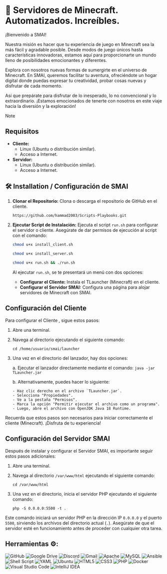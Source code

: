 # 🚀 Servidores de Minecraft. Automatizados. Increíbles.

¡Bienvenido a SMAI!

Nuestra misión es hacer que tu experiencia de juego en Minecraft sea la más fácil y agradable posible. Desde modos de juego únicos hasta características innovadoras, estamos aquí para proporcionarte un mundo lleno de posibilidades emocionantes y diferentes.

Explora con nosotros nuevas formas de sumergirte en el universo de Minecraft. En SMAI, queremos facilitar tu aventura, ofreciéndote un hogar digital donde puedas expresar tu creatividad, probar cosas nuevas y disfrutar de cada momento.

Así que prepárate para disfrutar de lo inesperado, lo no convencional y lo extraordinario. ¡Estamos emocionados de tenerte con nosotros en este viaje hacia la diversión y la exploración!


> [!NOTE]
> ## Requisitos
> - **Cliente:** 
>   - Linux (Ubuntu o distribución similar).
>   - Acceso a Internet.
> - **Servidor:**
>   - Linux (Ubuntu o distribución similar).
>   - Acceso a Internet.


## 🛠️ Installation / Configuración de SMAI

1. **Clonar el Repositorio:**
   Clona o descarga el repositorio de GitHub en el cliente.
   ```bash
   https://github.com/hammad2003/Scripts-Playbooks.git

3. **Ejecutar Script de Instalación:**
   Ejecuta el script `run.sh` para configurar el servidor o cliente. Asegúrate de dar permisos de ejecución al script con el comando:
    ```bash
    chmod u+x install_client.sh
    ```
    ```bash
    chmod u+x install_server.sh
    ```
    ```bash
    chmod u+x run.sh && ./run.sh
    ```
    
   Al ejecutar `run.sh`, se te presentará un menú con dos opciones:
   - **Configurar el Cliente:** Instala el TLauncher (Minecraft) en el cliente.
   - **Configurar el Servidor SMAI:** Configura una página para alojar servidores de Minecraft con SMAI.


## Configuración del Cliente

Para configurar el Cliente , sigue estos pasos:

1. Abre una terminal.
2. Navega al directorio ejecutando el siguiente comando:
    ```
    cd /home/usuario/smai/launcher
    ```

3. Una vez en el directorio del lanzador, hay dos opciones:

    a. Ejecutar el lanzador directamente mediante el comando:
       ```
       java -jar TLauncher.jar
       ```

    b. Alternativamente, puedes hacer lo siguiente:

       - Haz clic derecho en el archivo `TLauncher.jar`.
       - Selecciona "Propiedades".
       - Ve a la pestaña "Permisos".
       - Marca la opción "Permitir ejecutar el archivo como un programa".
       - Luego, abre el archivo con OpenJDK Java 18 Runtime.

Recuerda que estos pasos son necesarios para iniciar correctamente el cliente (Minecraft). ¡Disfruta de tu experiencia!


## Configuración del Servidor SMAI

Después de instalar y configurar el Servidor SMAI, es importante seguir estos pasos adicionales:

1. Abre una terminal.
2. Navega al directorio `/var/www/html` ejecutando el siguiente comando:
    ```
    cd /var/www/html
    ```

3. Una vez en el directorio, inicia el servidor PHP ejecutando el siguiente comando:
    ```
    php -S 0.0.0.0:5500 -t .
    ```

Este comando iniciará un servidor PHP en la dirección IP `0.0.0.0` y el puerto `5500`, sirviendo los archivos del directorio actual (`.`). Asegúrate de que el servidor esté en funcionamiento antes de proceder con cualquier otra tarea.


## Herramientas ⚙:
![GitHub](https://img.shields.io/badge/github-%23121011.svg?style=for-the-badge&logo=github&logoColor=white)
![Google Drive](https://img.shields.io/badge/Google%20Drive-4285F4?style=for-the-badge&logo=googledrive&logoColor=white)
![Discord](https://img.shields.io/badge/Discord-%235865F2.svg?style=for-the-badge&logo=discord&logoColor=white)
![Gmail](https://img.shields.io/badge/Gmail-D14836?style=for-the-badge&logo=gmail&logoColor=white)
![Apache](https://img.shields.io/badge/apache-%23D42029.svg?style=for-the-badge&logo=apache&logoColor=white)
![MySQL](https://img.shields.io/badge/mysql-4479A1.svg?style=for-the-badge&logo=mysql&logoColor=white)
![Ansible](https://img.shields.io/badge/ansible-%231A1918.svg?style=for-the-badge&logo=ansible&logoColor=white)
![Shell Script](https://img.shields.io/badge/shell_script-%23121011.svg?style=for-the-badge&logo=gnu-bash&logoColor=white)
![YAML](https://img.shields.io/badge/yaml-%23ffffff.svg?style=for-the-badge&logo=yaml&logoColor=151515)
![Ubuntu](https://img.shields.io/badge/Ubuntu-E95420?style=for-the-badge&logo=ubuntu&logoColor=white)
![HTML5](https://img.shields.io/badge/html5-%23E34F26.svg?style=for-the-badge&logo=html5&logoColor=white)
![CSS3](https://img.shields.io/badge/css3-%231572B6.svg?style=for-the-badge&logo=css3&logoColor=white)
![PHP](https://img.shields.io/badge/php-%23777BB4.svg?style=for-the-badge&logo=php&logoColor=white)
![Docker](https://img.shields.io/badge/docker-%230db7ed.svg?style=for-the-badge&logo=docker&logoColor=white)
![Visual Studio Code](https://img.shields.io/badge/Visual%20Studio%20Code-0078d7.svg?style=for-the-badge&logo=visual-studio-code&logoColor=white)
![IntelliJ IDEA](https://img.shields.io/badge/IntelliJIDEA-000000.svg?style=for-the-badge&logo=intellij-idea&logoColor=white)
